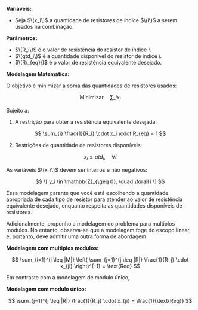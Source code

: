 **Variáveis:**

- Seja $\(x_i\)$ a quantidade de resistores de índice $\(i\)$ a serem usados na combinação.

**Parâmetros:**

- $\(R_i\)$ é o valor de resistência do resistor de índice $i$.
- $\(qtd_i\)$ é a quantidade disponível do resistor de índice $i$.
- $\(R\_{eq}\)$ é o valor de resistência equivalente desejado.

**Modelagem Matemática:**

O objetivo é minimizar a soma das quantidades de resistores usados:

$$
\text{Minimizar} \quad \sum\_{i} x_i
$$

Sujeito a:

1. A restrição para obter a resistência equivalente desejada:

$$
\sum_{i} \frac{1}{R_i} \cdot x_i \cdot R_{eq} = 1
$$

2. Restrições de quantidade de resistores disponíveis:

$$
x_i \leq qtd_i, \quad \forall i
$$

As variáveis $\(x_i\)$ devem ser inteiros e não negativos:

$$
\[ y_i \in \mathbb{Z}_{\geq 0}, \quad \forall i \]
$$

Essa modelagem garante que você está escolhendo a quantidade apropriada de cada tipo de resistor para atender ao valor de resistência equivalente desejado, enquanto respeita as quantidades disponíveis de resistores.

Adicionalmente, proponho a modelagem do problema para multiplos modulos. No entanto, observa-se que a modelagem foge do escopo linear, e, portanto, deve admitir uma outra forma de abordagem.

**Modelagem com multiplos modulos:**

$$
\sum_{i=1}^{i \leq |M|} \left( \sum_{j=1}^{j \leq |R|} \frac{1}{R_j} \cdot x_{ji} \right)^{-1} = \text{Req}
$$

Em contraste com a modelagem de modulo único,

**Modelagem com modulo único:**

$$
\sum_{j=1}^{j \leq |R|} \frac{1}{R_j} \cdot x_{ji} = \frac{1}{\text{Req}}
$$
